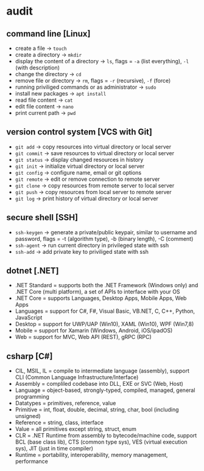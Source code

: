 # audit

## command line [Linux]

- create a file -> `touch`
- create a directory -> `mkdir`
- display the content of a directory -> `ls`, flags = `-a` (list everything), `-l` (with description)
- change the directory -> `cd`
- remove file or directory -> `rm`, flags = `-r` (recursive), `-f` (force)
- running priviliged commands or as administrator -> `sudo`
- install new packages -> `apt install`
- read file content -> `cat`
- edit file content -> `nano`
- print current path -> `pwd`

## version control system [VCS with Git]

- `git add` -> copy resources into virtual directory or local server
- `git commit` -> save resources to virtual directory or local server
- `git status` -> display changed resources in history
- `git init` -> initialize virtual directory or local server
- `git config` -> configure name, email or git options
- `git remote` -> edit or remove connection to remote server
- `git clone` -> copy resources from remote server to local server
- `git push` -> copy resources from local server to remote server
- `git log` -> print history of virtual directory or local server

## secure shell [SSH]

- `ssh-keygen` -> generate a private/public keypair, similar to username and password, flags = -t (algorithm type), -b (binary length), -C (comment)
- `ssh-agent` -> run current directory in privileged state with ssh
- `ssh-add` -> add private key to priviliged state with ssh

## dotnet [.NET]

- .NET Standard = supports both the .NET Framework (Windows only) and .NET Core (multi platform), a set of APIs to interface with your OS 
- .NET Core = supports Languages, Desktop Apps, Mobile Apps, Web Apps
- Languages = support for C#, F#, Visual Basic, VB.NET, C, C++, Python, JavaScript
- Desktop = support for UWP/UAP (Win10), XAML (Win10), WPF (Win7,8)
- Mobile = support for Xamarin (Windows, Android, iOS/ipadOS)
- Web = support for MVC, Web API (REST), gRPC (RPC)

## csharp [C#]

- CIL, MSIL, IL = compile to intermediate language (assembly), support CLI (Common Language Infrastructure/Interface)
- Assembly = compliled codebase into DLL, EXE or SVC (Web, Host)
- Language = object-based, strongly-typed, compiled, managed, general programming
- Datatypes = primitives, reference, value
- Primitive = int, float, double, decimal, string, char, bool (including unsigned)
- Reference = string, class, interface
- Value = all primitives except string, struct, enum
- CLR = .NET Runtime from assembly to bytecode/machine code, support BCL (base class lib), CTS (common type sys), VES (virtual execution sys), JIT (just in time compiler)
- Runtime = portability, interoperability, memory management, performance